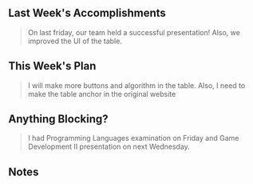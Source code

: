 ## Last Week's Accomplishments

> On last friday, our team held a successful presentation! Also, we improved the UI of the table.   


## This Week's Plan

> I will make more buttons and algorithm in the table. Also, I need to make the table anchor in the original website

## Anything Blocking?

> I had Programming Languages examination on Friday and Game Development II presentation on next Wednesday.

## Notes

> 
